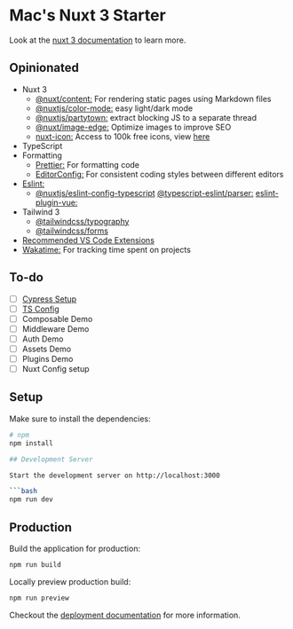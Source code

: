 # Mac's Nuxt 3 Starter

Look at the [nuxt 3 documentation](https://v3.nuxtjs.org) to learn more.

## Opinionated

- Nuxt 3
  - [@nuxt/content:](https://content.nuxtjs.org/guide/writing/content-directory) For rendering static pages using Markdown files
  - [@nuxtjs/color-mode:](https://color-mode.nuxtjs.org/) easy light/dark mode
  - [@nuxtjs/partytown:](https://github.com/nuxt-modules/partytown) extract blocking JS to a separate thread
  - [@nuxt/image-edge:](https://v1.image.nuxtjs.org/get-started/) Optimize images to improve SEO
  <!-- need to add usage of this -->
  - [nuxt-icon:](https://icones.js.org/) Access to 100k free icons, view [here](https://icones.js.org/)
  <!-- need to add usage of this -->
  <!-- need to add usage of this -->
- TypeScript
- Formatting
  - [Prettier:](https://prettier.io/) For formatting code
  - [EditorConfig:](https://editorconfig.org/) For consistent coding styles between different editors
- [Eslint:]()
  - [@nuxtjs/eslint-config-typescript]()
    [@typescript-eslint/parser:]()
    [eslint-plugin-vue:]()
- Tailwind 3
  - [@tailwindcss/typography](https://tailwindcss.com/docs/typography-plugin)
  - [@tailwindcss/forms](https://github.com/tailwindlabs/tailwindcss-forms)
- [Recommended VS Code Extensions](https://github.com/Drew-Macgibbon/nuxt3-starter/blob/main/.vscode/extensions.json)
- [Wakatime:](https://wakatime.com) For tracking time spent on projects 
<!-- 
(If you’re not prompted, press F1 or ⌘ + Shift + P then type WakaTime API Key.)
Your coding stats are visible in your WakaTime dashboard: https://wakatime.com/dashboard
 -->
  

## To-do

- [ ] [Cypress Setup](https://www.cypress.io/)
- [ ] [TS Config](https://www.cypress.io/)
- [ ] Composable Demo
- [ ] Middleware Demo
- [ ] Auth Demo
- [ ] Assets Demo
- [ ] Plugins Demo
- [ ] Nuxt Config setup

## Setup

Make sure to install the dependencies:

```bash
# npm
npm install

## Development Server

Start the development server on http://localhost:3000

```bash
npm run dev
```

## Production

Build the application for production:

```bash
npm run build
```

Locally preview production build:

```bash
npm run preview
```

Checkout the [deployment documentation](https://v3.nuxtjs.org/guide/deploy/presets) for more information.
